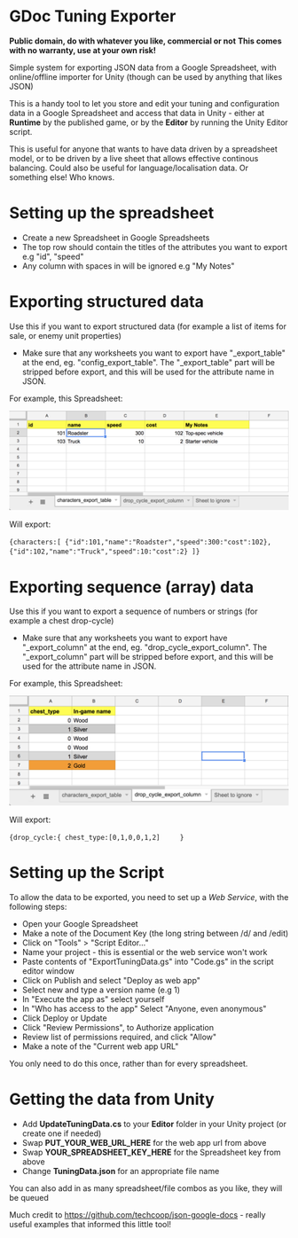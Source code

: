 # GDoc Tuning Exporter

**Public domain, do with whatever you like, commercial or not**
**This comes with no warranty, use at your own risk!**

Simple system for exporting JSON data from a Google Spreadsheet, with online/offline importer for Unity (though can be used by anything that likes JSON)

This is a handy tool to let you store and edit your tuning and configuration data in a Google Spreadsheet and access that data in Unity - either at **Runtime** by the published game, or by the **Editor** by running the Unity Editor script. 

This is useful for anyone that wants to have data driven by a spreadsheet model, or to be driven by a live sheet that allows effective continous balancing. Could also be useful for language/localisation data. Or something else! Who knows.

# Setting up the spreadsheet

* Create a new Spreadsheet in Google Spreadsheets
* The top row should contain the titles of the attributes you want to export e.g "id", "speed"
* Any column with spaces in will be ignored e.g "My Notes"


# Exporting structured data

Use this if you want to export structured data (for example a list of items for sale, or enemy unit properties)

* Make sure that any worksheets you want to export have "_export_table" at the end, eg. "config_export_table". The "_export_table" part will be stripped before export, and this will be used for the attribute name in JSON.

For example, this Spreadsheet:

![Image of Example Table Spreadsheet](example_sheet.png)

Will export:

`{characters:[
    {"id":101,"name":"Roadster","speed":300:"cost":102},
    {"id":102,"name":"Truck","speed":10:"cost":2}
]}`

# Exporting sequence (array) data

Use this if you want to export a sequence of numbers or strings (for example a chest drop-cycle)

* Make sure that any worksheets you want to export have "_export_column" at the end, eg. "drop_cycle_export_column". The "_export_column" part will be stripped before export, and this will be used for the attribute name in JSON.

For example, this Spreadsheet:

![Image of Example Column Spreadsheet](example_column.png)

Will export:

`{drop_cycle:{
    chest_type:[0,1,0,0,1,2]    
}`

# Setting up the Script

To allow the data to be exported, you need to set up a *Web Service*, with the following steps:

* Open your Google Spreadsheet
* Make a note of the Document Key (the long string between /d/ and /edit)
* Click on "Tools" > "Script Editor..."
* Name your project - this is essential or the web service won't work
* Paste contents of "ExportTuningData.gs" into "Code.gs" in the script editor window
* Click on Publish and select "Deploy as web app"
* Select new and type a version name (e.g 1)
* In "Execute the app as" select yourself
* In "Who has access to the app" Select "Anyone, even anonymous"
* Click Deploy or Update
* Click "Review Permissions", to Authorize application
* Review list of permissions required, and click "Allow"
* Make a note of the "Current web app URL"

You only need to do this once, rather than for every spreadsheet.

# Getting the data from Unity

* Add **UpdateTuningData.cs** to your **Editor** folder in your Unity project (or create one if needed)
* Swap **PUT_YOUR_WEB_URL_HERE** for the web app url from above
* Swap **YOUR_SPREADSHEET_KEY_HERE** for the Spreadsheet key from above
* Change **TuningData.json** for an appropriate file name

You can also add in as many spreadsheet/file combos as you like, they will be queued

Much credit to https://github.com/techcoop/json-google-docs - really useful examples that informed this little tool!

